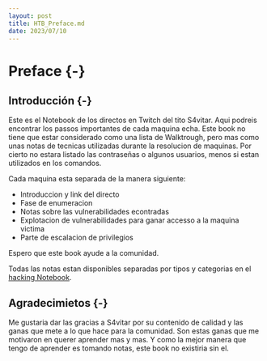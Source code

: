 ```yaml
---
layout: post
title: HTB_Preface.md
date: 2023/07/10
---
```


# Preface {-}

## Introducción {-}

Este es el Notebook de los directos en Twitch del tito S4vitar. Aqui podreis encontrar los passos importantes de cada maquina
echa. Este book no tiene que estar considerado como una lista de Walktrough, pero mas como unas notas de tecnicas utilizadas
durante la resolucion de maquinas. Por cierto no estara listado las contraseñas o algunos usuarios, menos si estan utilizados en los
comandos.

Cada maquina esta separada de la manera siguiente:

- Introduccion y link del directo
- Fase de enumeracion
- Notas sobre las vulnerabilidades econtradas
- Explotacion de vulnerabilidades para ganar accesso a la maquina victima
- Parte de escalacion de privilegios

Espero que este book ayude a la comunidad. 

Todas las notas estan disponibles separadas por tipos y categorias en el [hacking Notebook](https://looping404.michellopez.org).

## Agradecimietos {-}

Me gustaria dar las gracias a S4vitar por su contenido de calidad y las ganas que mete a lo que hace para la comunidad.
Son estas ganas que me motivaron en querer aprender mas y mas. Y como la mejor manera que tengo de aprender es tomando notas,
este book no existiria sin el.
